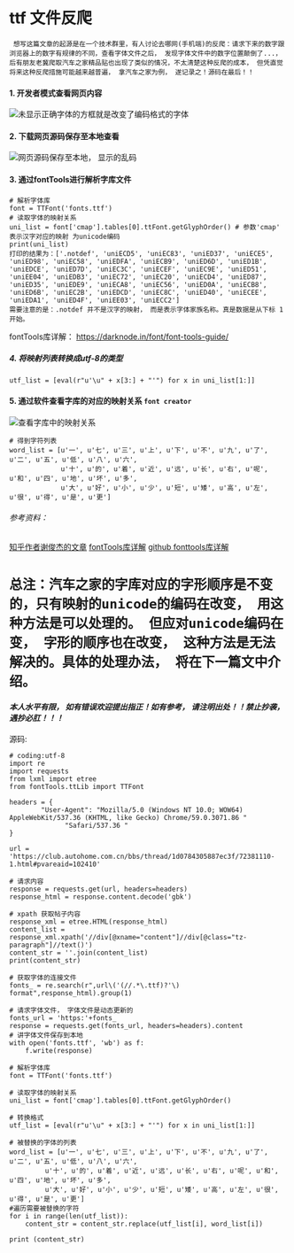 #   ttf 文件反爬
 ` 想写这篇文章的起源是在一个技术群里，有人讨论去哪网(手机端)的反爬：请求下来的数字跟浏览器上的数字有规律的不同，查看字体文件之后， 发现字体文件中的数字位置颠倒了...， 后有朋友老冀爬取汽车之家精品贴也出现了类似的情况，不太清楚这种反爬的成本， 但凭直觉将来这种反爬措施可能越来越普遍， 拿汽车之家为例， 遂记录之！源码在最后！！`


#### 1. 开发者模式查看网页内容
![未显示正确字体的方框就是改变了编码格式的字体](https://upload-images.jianshu.io/upload_images/11227136-2d777bb1d6d983a8.png?imageMogr2/auto-orient/strip%7CimageView2/2/w/1240)
#### 2. 下载网页源码保存至本地查看

![网页源码保存至本地， 显示的乱码](https://upload-images.jianshu.io/upload_images/11227136-a7e0b0cbe223deeb.png?imageMogr2/auto-orient/strip%7CimageView2/2/w/1240)

#### 3. 通过fontTools进行解析字库文件
    # 解析字体库
    font = TTFont('fonts.ttf')
    # 读取字体的映射关系
    uni_list = font['cmap'].tables[0].ttFont.getGlyphOrder() # 参数'cmap' 表示汉字对应的映射 为unicode编码
    print(uni_list)
    打印的结果为：['.notdef', 'uniECD5', 'uniEC83', 'uniED37', 'uniECE5', 'uniED98', 'uniEC58', 'uniEDFA', 'uniECB9', 'uniED6D', 'uniED1B', 'uniEDCE', 'uniED7D', 'uniEC3C', 'uniECEF', 'uniEC9E', 'uniED51', 'uniEE04', 'uniEDB3', 'uniEC72', 'uniEC20', 'uniECD4', 'uniED87', 'uniED35', 'uniEDE9', 'uniECA8', 'uniEC56', 'uniED0A', 'uniECB8', 'uniED6B', 'uniEC2B', 'uniEDCD', 'uniEC8C', 'uniED40', 'uniECEE', 'uniEDA1', 'uniED4F', 'uniEE03', 'uniECC2']
    需要注意的是：.notdef 并不是汉字的映射， 而是表示字体家族名称。真是数据是从下标 1 开始。
fontTools库详解： https://darknode.in/font/font-tools-guide/
##### 4. 将映射列表转换成utf-8的类型
    utf_list = [eval(r"u'\u" + x[3:] + "'") for x in uni_list[1:]]

#### 5. 通过软件查看字库的对应的映射关系  `font creator`
![查看字库中的映射关系](https://upload-images.jianshu.io/upload_images/11227136-5f460ce167cc7b71.png?imageMogr2/auto-orient/strip%7CimageView2/2/w/1240)

    # 得到字符列表
    word_list = [u'一', u'七', u'三', u'上', u'下', u'不', u'九', u'了', u'二', u'五', u'低', u'八', u'六',
                 u'十', u'的', u'着', u'近', u'远', u'长', u'右', u'呢', u'和', u'四', u'地', u'坏', u'多',
                 u'大', u'好', u'小', u'少', u'短', u'矮', u'高', u'左', u'很', u'得', u'是', u'更']

###### 参考资料：

[知乎作者谢俊杰的文章](https://zhuanlan.zhihu.com/p/32087297)
[fontTools库详解](https://darknode.in/font/font-tools-guide/)
[github  fonttools库详解]( https://github.com/fonttools/fonttools)

# `总注：汽车之家的字库对应的字形顺序是不变的，只有映射的unicode的编码在改变， 用这种方法是可以处理的。 但应对unicode编码在变， 字形的顺序也在改变， 这种方法是无法解决的。具体的处理办法， 将在下一篇文中介绍。`

####  *本人水平有限， 如有错误欢迎提出指正！如有参考， 请注明出处！！禁止抄袭，遇抄必肛！！！*
源码:

    # coding:utf-8
    import re
    import requests
    from lxml import etree
    from fontTools.ttLib import TTFont

    headers = {
            "User-Agent": "Mozilla/5.0 (Windows NT 10.0; WOW64) AppleWebKit/537.36 (KHTML, like Gecko) Chrome/59.0.3071.86 "
                  "Safari/537.36 "
    }

    url = 'https://club.autohome.com.cn/bbs/thread/1d0784305887ec3f/72381110-1.html#pvareaid=102410'

    # 请求内容
    response = requests.get(url, headers=headers)
    response_html = response.content.decode('gbk')

    # xpath 获取帖子内容
    response_xml = etree.HTML(response_html)
    content_list = response_xml.xpath('//div[@xname="content"]//div[@class="tz-paragraph"]//text()')
    content_str = ''.join(content_list)
    print(content_str)

    # 获取字体的连接文件
    fonts_ = re.search(r",url\('(//.*\.ttf)?'\) format",response_html).group(1)

    # 请求字体文件， 字体文件是动态更新的
    fonts_url = 'https:'+fonts_
    response = requests.get(fonts_url, headers=headers).content
    # 讲字体文件保存到本地
    with open('fonts.ttf', 'wb') as f:
        f.write(response)

    # 解析字体库
    font = TTFont('fonts.ttf')

    # 读取字体的映射关系
    uni_list = font['cmap'].tables[0].ttFont.getGlyphOrder()

    # 转换格式
    utf_list = [eval(r"u'\u" + x[3:] + "'") for x in uni_list[1:]]

    # 被替换的字体的列表
    word_list = [u'一', u'七', u'三', u'上', u'下', u'不', u'九', u'了', u'二', u'五', u'低', u'八', u'六',
             u'十', u'的', u'着', u'近', u'远', u'长', u'右', u'呢', u'和', u'四', u'地', u'坏', u'多',
             u'大', u'好', u'小', u'少', u'短', u'矮', u'高', u'左', u'很', u'得', u'是', u'更']
    #遍历需要被替换的字符
    for i in range(len(utf_list)):
        content_str = content_str.replace(utf_list[i], word_list[i])

    print (content_str)








